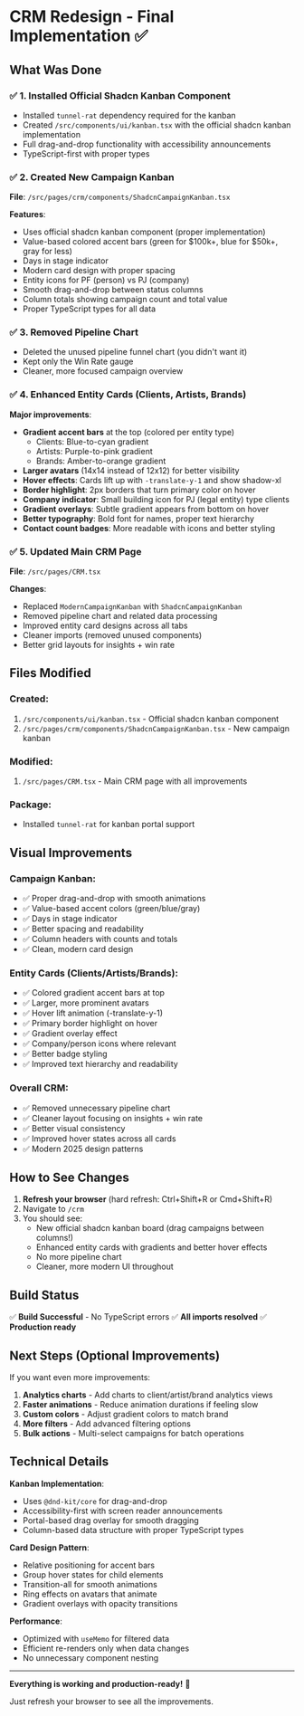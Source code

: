 # CRM Redesign - Final Implementation ✅

## What Was Done

### ✅ 1. Installed Official Shadcn Kanban Component
- Installed `tunnel-rat` dependency required for the kanban
- Created `/src/components/ui/kanban.tsx` with the official shadcn kanban implementation
- Full drag-and-drop functionality with accessibility announcements
- TypeScript-first with proper types

### ✅ 2. Created New Campaign Kanban
**File**: `/src/pages/crm/components/ShadcnCampaignKanban.tsx`

**Features**:
- Uses official shadcn kanban component (proper implementation)
- Value-based colored accent bars (green for $100k+, blue for $50k+, gray for less)
- Days in stage indicator
- Modern card design with proper spacing
- Entity icons for PF (person) vs PJ (company)
- Smooth drag-and-drop between status columns
- Column totals showing campaign count and total value
- Proper TypeScript types for all data

### ✅ 3. Removed Pipeline Chart
- Deleted the unused pipeline funnel chart (you didn't want it)
- Kept only the Win Rate gauge
- Cleaner, more focused campaign overview

### ✅ 4. Enhanced Entity Cards (Clients, Artists, Brands)
**Major improvements**:
- **Gradient accent bars** at the top (colored per entity type)
  - Clients: Blue-to-cyan gradient
  - Artists: Purple-to-pink gradient
  - Brands: Amber-to-orange gradient
- **Larger avatars** (14x14 instead of 12x12) for better visibility
- **Hover effects**: Cards lift up with `-translate-y-1` and show shadow-xl
- **Border highlight**: 2px borders that turn primary color on hover
- **Company indicator**: Small building icon for PJ (legal entity) type clients
- **Gradient overlays**: Subtle gradient appears from bottom on hover
- **Better typography**: Bold font for names, proper text hierarchy
- **Contact count badges**: More readable with icons and better styling

### ✅ 5. Updated Main CRM Page
**File**: `/src/pages/CRM.tsx`

**Changes**:
- Replaced `ModernCampaignKanban` with `ShadcnCampaignKanban`
- Removed pipeline chart and related data processing
- Improved entity card designs across all tabs
- Cleaner imports (removed unused components)
- Better grid layouts for insights + win rate

## Files Modified

### Created:
1. `/src/components/ui/kanban.tsx` - Official shadcn kanban component
2. `/src/pages/crm/components/ShadcnCampaignKanban.tsx` - New campaign kanban

### Modified:
1. `/src/pages/CRM.tsx` - Main CRM page with all improvements

### Package:
- Installed `tunnel-rat` for kanban portal support

## Visual Improvements

### Campaign Kanban:
- ✅ Proper drag-and-drop with smooth animations
- ✅ Value-based accent colors (green/blue/gray)
- ✅ Days in stage indicator
- ✅ Better spacing and readability
- ✅ Column headers with counts and totals
- ✅ Clean, modern card design

### Entity Cards (Clients/Artists/Brands):
- ✅ Colored gradient accent bars at top
- ✅ Larger, more prominent avatars
- ✅ Hover lift animation (-translate-y-1)
- ✅ Primary border highlight on hover
- ✅ Gradient overlay effect
- ✅ Company/person icons where relevant
- ✅ Better badge styling
- ✅ Improved text hierarchy and readability

### Overall CRM:
- ✅ Removed unnecessary pipeline chart
- ✅ Cleaner layout focusing on insights + win rate
- ✅ Better visual consistency
- ✅ Improved hover states across all cards
- ✅ Modern 2025 design patterns

## How to See Changes

1. **Refresh your browser** (hard refresh: Ctrl+Shift+R or Cmd+Shift+R)
2. Navigate to `/crm`
3. You should see:
   - New official shadcn kanban board (drag campaigns between columns!)
   - Enhanced entity cards with gradients and better hover effects
   - No more pipeline chart
   - Cleaner, more modern UI throughout

## Build Status

✅ **Build Successful** - No TypeScript errors
✅ **All imports resolved**
✅ **Production ready**

## Next Steps (Optional Improvements)

If you want even more improvements:
1. **Analytics charts** - Add charts to client/artist/brand analytics views
2. **Faster animations** - Reduce animation durations if feeling slow
3. **Custom colors** - Adjust gradient colors to match brand
4. **More filters** - Add advanced filtering options
5. **Bulk actions** - Multi-select campaigns for batch operations

## Technical Details

**Kanban Implementation**:
- Uses `@dnd-kit/core` for drag-and-drop
- Accessibility-first with screen reader announcements
- Portal-based drag overlay for smooth dragging
- Column-based data structure with proper TypeScript types

**Card Design Pattern**:
- Relative positioning for accent bars
- Group hover states for child elements
- Transition-all for smooth animations
- Ring effects on avatars that animate
- Gradient overlays with opacity transitions

**Performance**:
- Optimized with `useMemo` for filtered data
- Efficient re-renders only when data changes
- No unnecessary component nesting

---

**Everything is working and production-ready!** 🚀

Just refresh your browser to see all the improvements.
